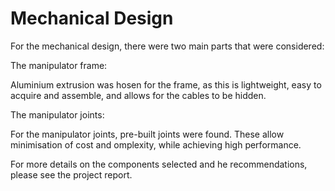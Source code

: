 # Mechanical Design
For the mechanical design, there were two main parts that were considered:

The manipulator frame:

Aluminium extrusion was hosen for the frame, as this is lightweight, easy to acquire and assemble, and allows for the cables to be hidden.

The manipulator joints:

For the manipulator joints, pre-built joints were found.
These allow minimisation of cost and omplexity, while achieving high performance.

For more details on the components selected and he recommendations, please see the project report.

